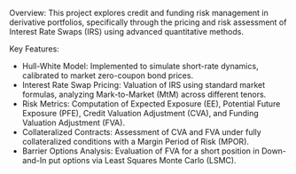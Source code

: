 Overview:
This project explores credit and funding risk management in derivative portfolios, specifically through the pricing and risk assessment of Interest Rate Swaps (IRS) using advanced quantitative methods.

Key Features:
- Hull-White Model: Implemented to simulate short-rate dynamics, calibrated to market zero-coupon bond prices.
- Interest Rate Swap Pricing: Valuation of IRS using standard market formulas, analyzing Mark-to-Market (MtM) across different tenors.
- Risk Metrics: Computation of Expected Exposure (EE), Potential Future Exposure (PFE), Credit Valuation Adjustment (CVA), and Funding Valuation Adjustment (FVA).
- Collateralized Contracts: Assessment of CVA and FVA under fully collateralized conditions with a Margin Period of Risk (MPOR).
- Barrier Options Analysis: Evaluation of FVA for a short position in Down-and-In put options via Least Squares Monte Carlo (LSMC).
